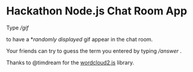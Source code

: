 # Hackathon Node.js Chat Room App

Type */gif <search term>* to have a **randomly displayed* gif appear in the chat room.

Your friends can try to guess the term you entered by typing */answer <guess>*.

Thanks to @timdream for the [wordcloud2.js](https://github.com/timdream/wordcloud2.js/) library.